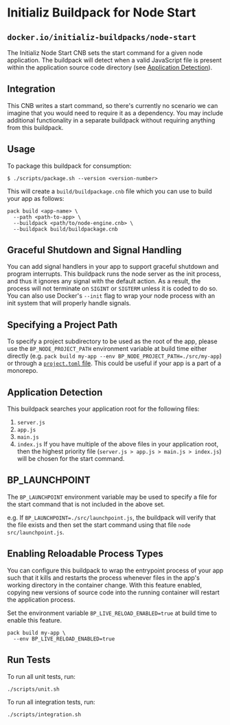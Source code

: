 # Initializ Buildpack for Node Start
## `docker.io/initializ-buildpacks/node-start`

The Initializ Node Start CNB sets the start command for a given node application. The buildpack will detect when a valid JavaScript file is present within the application source code directory (see [Application Detection](#application-detection)).

## Integration

This CNB writes a start command, so there's currently no scenario we can imagine that you would need to require it as a dependency. You may include additional functionality in a separate buildpack without requiring anything from this buildpack.

## Usage

To package this buildpack for consumption:

```shell
$ ./scripts/package.sh --version <version-number>
```

This will create a `build/buildpackage.cnb` file which you can use to build your app as follows:
```shell
pack build <app-name> \
  --path <path-to-app> \
  --buildpack <path/to/node-engine.cnb> \
  --buildpack build/buildpackage.cnb
```

## Graceful Shutdown and Signal Handling

You can add signal handlers in your app to support graceful shutdown and program interrupts. This buildpack runs the node server as the init process, and thus it ignores any signal with the default action. As a result, the process will not terminate on `SIGINT` or `SIGTERM` unless it is coded to do so. You can also use Docker's `--init` flag to wrap your node process with an init system that will properly handle signals.

## Specifying a Project Path

To specify a project subdirectory to be used as the root of the app, please use the `BP_NODE_PROJECT_PATH` environment variable at build time either directly (e.g. `pack build my-app --env BP_NODE_PROJECT_PATH=./src/my-app`) or through a [`project.toml` file](https://github.com/buildpacks/spec/blob/main/extensions/project-descriptor.md). This could be useful if your app is a part of a monorepo.

## Application Detection

This buildpack searches your application root for the following files:
1. `server.js`
2. `app.js`
3. `main.js`
4. `index.js`
If you have multiple of the above files in your application root, then the highest priority file (`server.js > app.js > main.js > index.js`) will be chosen for the start command.

## BP_LAUNCHPOINT

The `BP_LAUNCHPOINT` environment variable may be used to specify a file for the start command that is not included in the above set.

e.g. If `BP_LAUNCHPOINT=./src/launchpoint.js`, the buildpack will verify that the file exists and then set the start command using that file `node src/launchpoint.js`.

## Enabling Reloadable Process Types

You can configure this buildpack to wrap the entrypoint process of your app such that it kills and restarts the process whenever files in the app's working directory in the container change. With this feature enabled, copying new versions of source code into the running container will restart the application process.

Set the environment variable `BP_LIVE_RELOAD_ENABLED=true` at build time to enable this feature.

```shell
pack build my-app \
  --env BP_LIVE_RELOAD_ENABLED=true
```

## Run Tests

To run all unit tests, run:
```shell
./scripts/unit.sh
```

To run all integration tests, run:
```shell
./scripts/integration.sh
```